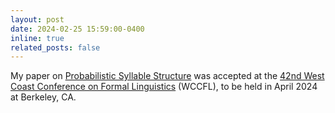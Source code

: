 ```yaml
---
layout: post
date: 2024-02-25 15:59:00-0400
inline: true
related_posts: false
---
```


My paper on [Probabilistic Syllable Structure](https://drive.google.com/file/d/1_3eA-_trJMpZGyn0jWGloHFYbsG8fGC8/view?usp=sharing) was accepted at the [42nd West Coast Conference on Formal Linguistics](https://www.wccfl42.com/) (WCCFL), to be held in April 2024 at Berkeley, CA.
